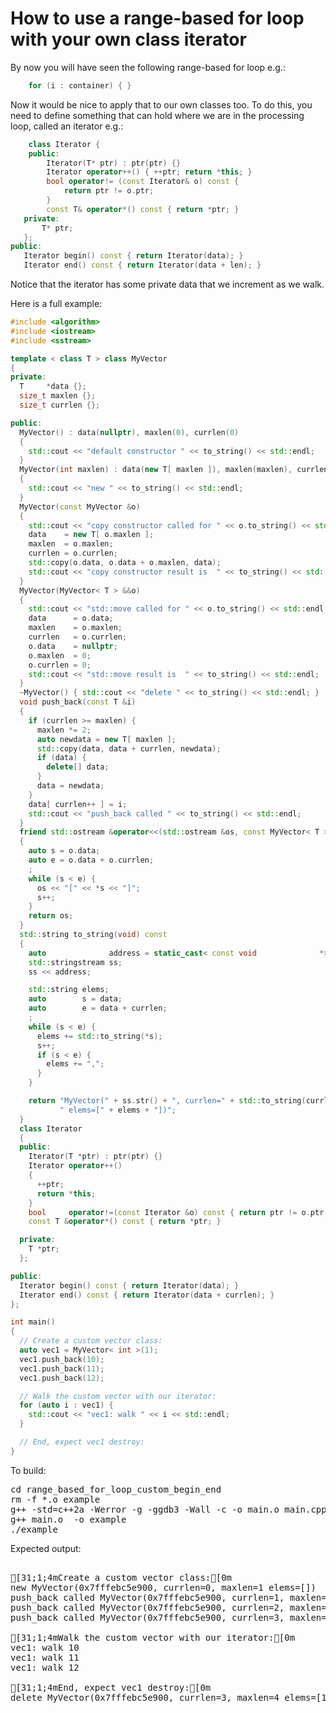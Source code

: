 How to use a range-based for loop with your own class iterator
==============================================================

By now you will have seen the following range-based for loop e.g.:
```C++
    for (i : container) { }
```
Now it would be nice to apply that to our own classes too. To do this,
you need to define something that can hold where we are in the processing
loop, called an iterator e.g.:
```C++
    class Iterator {
    public:
        Iterator(T* ptr) : ptr(ptr) {}
        Iterator operator++() { ++ptr; return *this; }
        bool operator!= (const Iterator& o) const {
            return ptr != o.ptr;
        }
        const T& operator*() const { return *ptr; }
   private:
       T* ptr;
   };
public:
   Iterator begin() const { return Iterator(data); }
   Iterator end() const { return Iterator(data + len); }
```
Notice that the iterator has some private data that we increment as
we walk.

Here is a full example:
```C++
#include <algorithm>
#include <iostream>
#include <sstream>

template < class T > class MyVector
{
private:
  T     *data {};
  size_t maxlen {};
  size_t currlen {};

public:
  MyVector() : data(nullptr), maxlen(0), currlen(0)
  {
    std::cout << "default constructor " << to_string() << std::endl;
  }
  MyVector(int maxlen) : data(new T[ maxlen ]), maxlen(maxlen), currlen(0)
  {
    std::cout << "new " << to_string() << std::endl;
  }
  MyVector(const MyVector &o)
  {
    std::cout << "copy constructor called for " << o.to_string() << std::endl;
    data    = new T[ o.maxlen ];
    maxlen  = o.maxlen;
    currlen = o.currlen;
    std::copy(o.data, o.data + o.maxlen, data);
    std::cout << "copy constructor result is  " << to_string() << std::endl;
  }
  MyVector(MyVector< T > &&o)
  {
    std::cout << "std::move called for " << o.to_string() << std::endl;
    data      = o.data;
    maxlen    = o.maxlen;
    currlen   = o.currlen;
    o.data    = nullptr;
    o.maxlen  = 0;
    o.currlen = 0;
    std::cout << "std::move result is  " << to_string() << std::endl;
  }
  ~MyVector() { std::cout << "delete " << to_string() << std::endl; }
  void push_back(const T &i)
  {
    if (currlen >= maxlen) {
      maxlen *= 2;
      auto newdata = new T[ maxlen ];
      std::copy(data, data + currlen, newdata);
      if (data) {
        delete[] data;
      }
      data = newdata;
    }
    data[ currlen++ ] = i;
    std::cout << "push_back called " << to_string() << std::endl;
  }
  friend std::ostream &operator<<(std::ostream &os, const MyVector< T > &o)
  {
    auto s = o.data;
    auto e = o.data + o.currlen;
    ;
    while (s < e) {
      os << "[" << *s << "]";
      s++;
    }
    return os;
  }
  std::string to_string(void) const
  {
    auto              address = static_cast< const void              *>(this);
    std::stringstream ss;
    ss << address;

    std::string elems;
    auto        s = data;
    auto        e = data + currlen;
    ;
    while (s < e) {
      elems += std::to_string(*s);
      s++;
      if (s < e) {
        elems += ",";
      }
    }

    return "MyVector(" + ss.str() + ", currlen=" + std::to_string(currlen) + ", maxlen=" + std::to_string(maxlen) +
           " elems=[" + elems + "])";
  }
  class Iterator
  {
  public:
    Iterator(T *ptr) : ptr(ptr) {}
    Iterator operator++()
    {
      ++ptr;
      return *this;
    }
    bool     operator!=(const Iterator &o) const { return ptr != o.ptr; }
    const T &operator*() const { return *ptr; }

  private:
    T *ptr;
  };

public:
  Iterator begin() const { return Iterator(data); }
  Iterator end() const { return Iterator(data + currlen); }
};

int main()
{
  // Create a custom vector class:
  auto vec1 = MyVector< int >(1);
  vec1.push_back(10);
  vec1.push_back(11);
  vec1.push_back(12);

  // Walk the custom vector with our iterator:
  for (auto i : vec1) {
    std::cout << "vec1: walk " << i << std::endl;
  }

  // End, expect vec1 destroy:
}
```
To build:
<pre>
cd range_based_for_loop_custom_begin_end
rm -f *.o example
g++ -std=c++2a -Werror -g -ggdb3 -Wall -c -o main.o main.cpp
g++ main.o  -o example
./example
</pre>
Expected output:
<pre>

[31;1;4mCreate a custom vector class:[0m
new MyVector(0x7fffebc5e900, currlen=0, maxlen=1 elems=[])
push_back called MyVector(0x7fffebc5e900, currlen=1, maxlen=1 elems=[10])
push_back called MyVector(0x7fffebc5e900, currlen=2, maxlen=2 elems=[10,11])
push_back called MyVector(0x7fffebc5e900, currlen=3, maxlen=4 elems=[10,11,12])

[31;1;4mWalk the custom vector with our iterator:[0m
vec1: walk 10
vec1: walk 11
vec1: walk 12

[31;1;4mEnd, expect vec1 destroy:[0m
delete MyVector(0x7fffebc5e900, currlen=3, maxlen=4 elems=[10,11,12])
</pre>
